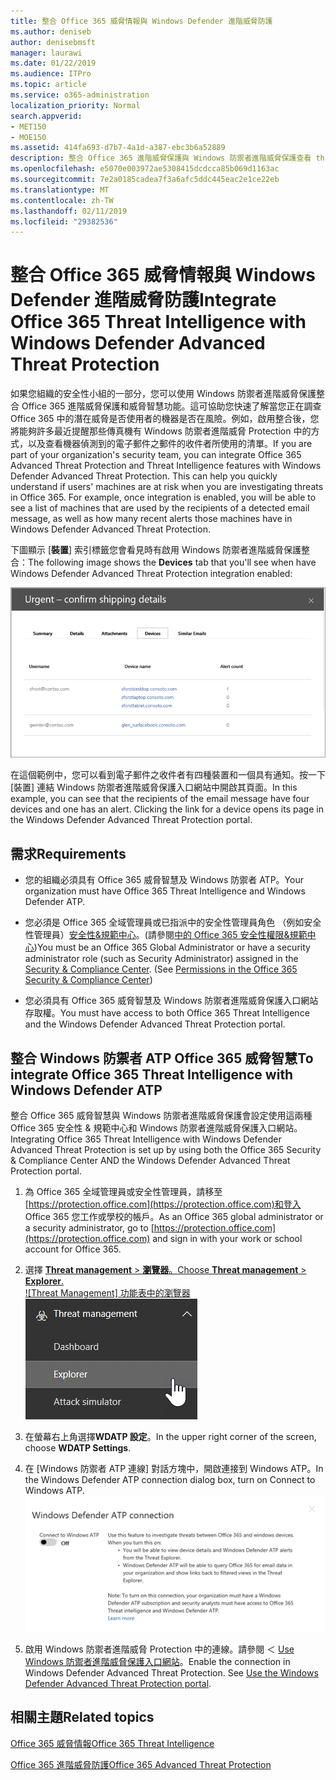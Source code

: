 ```yaml
---
title: 整合 Office 365 威脅情報與 Windows Defender 進階威脅防護
ms.author: deniseb
author: denisebmsft
manager: laurawi
ms.date: 01/22/2019
ms.audience: ITPro
ms.topic: article
ms.service: o365-administration
localization_priority: Normal
search.appverid:
- MET150
- MOE150
ms.assetid: 414fa693-d7b7-4a1d-a387-ebc3b6a52889
description: 整合 Office 365 進階威脅保護與 Windows 防禦者進階威脅保護查看 threat management 的詳細的資訊。
ms.openlocfilehash: e5070e003972ae5308415dcdcca85b069d1163ac
ms.sourcegitcommit: 7e2a0185cadea7f3a6afc5ddc445eac2e1ce22eb
ms.translationtype: MT
ms.contentlocale: zh-TW
ms.lasthandoff: 02/11/2019
ms.locfileid: "29382536"
---
```

# <a name="integrate-office-365-threat-intelligence-with-windows-defender-advanced-threat-protection"></a><span data-ttu-id="f3a80-103">整合 Office 365 威脅情報與 Windows Defender 進階威脅防護</span><span class="sxs-lookup"><span data-stu-id="f3a80-103">Integrate Office 365 Threat Intelligence with Windows Defender Advanced Threat Protection</span></span>

<span data-ttu-id="f3a80-p101">如果您組織的安全性小組的一部分，您可以使用 Windows 防禦者進階威脅保護整合 Office 365 進階威脅保護和威脅智慧功能。這可協助您快速了解當您正在調查 Office 365 中的潛在威脅是否使用者的機器是否在風險。例如，啟用整合後，您將能夠許多最近提醒那些傳真機有 Windows 防禦者進階威脅 Protection 中的方式，以及查看機器偵測到的電子郵件之郵件的收件者所使用的清單。</span><span class="sxs-lookup"><span data-stu-id="f3a80-p101">If you are part of your organization's security team, you can integrate Office 365 Advanced Threat Protection and Threat Intelligence features with Windows Defender Advanced Threat Protection. This can help you quickly understand if users' machines are at risk when you are investigating threats in Office 365. For example, once integration is enabled, you will be able to see a list of machines that are used by the recipients of a detected email message, as well as how many recent alerts those machines have in Windows Defender Advanced Threat Protection.</span></span>
  
<span data-ttu-id="f3a80-107">下圖顯示 [**裝置**] 索引標籤您會看見時有啟用 Windows 防禦者進階威脅保護整合：</span><span class="sxs-lookup"><span data-stu-id="f3a80-107">The following image shows the **Devices** tab that you'll see when have Windows Defender Advanced Threat Protection integration enabled:</span></span> 
  
![啟用 Windows 防禦者 ATP 時，您可以看到機器提醒的清單。](media/fec928ea-8f0c-44d7-80b9-a2e0a8cd4e89.PNG)
  
<span data-ttu-id="f3a80-p102">在這個範例中，您可以看到電子郵件之收件者有四種裝置和一個具有通知。按一下 [裝置] 連結 Windows 防禦者進階威脅保護入口網站中開啟其頁面。</span><span class="sxs-lookup"><span data-stu-id="f3a80-p102">In this example, you can see that the recipients of the email message have four devices and one has an alert. Clicking the link for a device opens its page in the Windows Defender Advanced Threat Protection portal.</span></span>
  
## <a name="requirements"></a><span data-ttu-id="f3a80-111">需求</span><span class="sxs-lookup"><span data-stu-id="f3a80-111">Requirements</span></span>

- <span data-ttu-id="f3a80-112">您的組織必須具有 Office 365 威脅智慧及 Windows 防禦者 ATP。</span><span class="sxs-lookup"><span data-stu-id="f3a80-112">Your organization must have Office 365 Threat Intelligence and Windows Defender ATP.</span></span>
    
- <span data-ttu-id="f3a80-p103">您必須是 Office 365 全域管理員或已指派中的安全性管理員角色 （例如安全性管理員）[安全性&amp;規範中心](https://protection.office.com)。(請參閱[中的 Office 365 安全性權限&amp;規範中心](permissions-in-the-security-and-compliance-center.md))</span><span class="sxs-lookup"><span data-stu-id="f3a80-p103">You must be an Office 365 Global Administrator or have a security administrator role (such as Security Administrator) assigned in the [Security &amp; Compliance Center](https://protection.office.com). (See [Permissions in the Office 365 Security &amp; Compliance Center](permissions-in-the-security-and-compliance-center.md))</span></span>
    
- <span data-ttu-id="f3a80-115">您必須具有 Office 365 威脅智慧及 Windows 防禦者進階威脅保護入口網站存取權。</span><span class="sxs-lookup"><span data-stu-id="f3a80-115">You must have access to both Office 365 Threat Intelligence and the Windows Defender Advanced Threat Protection portal.</span></span>
    
## <a name="to-integrate-office-365-threat-intelligence-with-windows-defender-atp"></a><span data-ttu-id="f3a80-116">整合 Windows 防禦者 ATP Office 365 威脅智慧</span><span class="sxs-lookup"><span data-stu-id="f3a80-116">To integrate Office 365 Threat Intelligence with Windows Defender ATP</span></span>

<span data-ttu-id="f3a80-117">整合 Office 365 威脅智慧與 Windows 防禦者進階威脅保護會設定使用這兩種 Office 365 安全性 & 規範中心和 Windows 防禦者進階威脅保護入口網站。</span><span class="sxs-lookup"><span data-stu-id="f3a80-117">Integrating Office 365 Threat Intelligence with Windows Defender Advanced Threat Protection is set up by using both the Office 365 Security & Compliance Center AND the Windows Defender Advanced Threat Protection portal.</span></span>
  
1. <span data-ttu-id="f3a80-118">為 Office 365 全域管理員或安全性管理員，請移至[https://protection.office.com](https://protection.office.com)和登入 Office 365 您工作或學校的帳戶。</span><span class="sxs-lookup"><span data-stu-id="f3a80-118">As an Office 365 global administrator or a security administrator, go to [https://protection.office.com](https://protection.office.com) and sign in with your work or school account for Office 365.</span></span> 
    
2. <span data-ttu-id="f3a80-119">選擇 [ **Threat management** \> **瀏覽器**。</span><span class="sxs-lookup"><span data-stu-id="f3a80-119">Choose **Threat management** \> **Explorer**.</span></span><br><span data-ttu-id="f3a80-120">![Threat Management] 功能表中的瀏覽器](media/ThreatMgmt-Explorer-nav.png)</span><span class="sxs-lookup"><span data-stu-id="f3a80-120">![Explorer in Threat Management menu](media/ThreatMgmt-Explorer-nav.png)</span></span><br>
    
3. <span data-ttu-id="f3a80-121">在螢幕右上角選擇**WDATP 設定**。</span><span class="sxs-lookup"><span data-stu-id="f3a80-121">In the upper right corner of the screen, choose **WDATP Settings**.</span></span>
    
4. <span data-ttu-id="f3a80-122">在 [Windows 防禦者 ATP 連線] 對話方塊中，開啟連接到 Windows ATP。</span><span class="sxs-lookup"><span data-stu-id="f3a80-122">In the Windows Defender ATP connection dialog box, turn on Connect to Windows ATP.</span></span><br>![Windows 防禦者 ATP 連線](media/Explorer-WDATPConnection-dialog.png)<br>
    
5. <span data-ttu-id="f3a80-p104">啟用 Windows 防禦者進階威脅 Protection 中的連線。請參閱 ＜ [Use Windows 防禦者進階威脅保護入口網站](https://go.microsoft.com/fwlink/?linkid=859690)。</span><span class="sxs-lookup"><span data-stu-id="f3a80-p104">Enable the connection in Windows Defender Advanced Threat Protection. See [Use the Windows Defender Advanced Threat Protection portal](https://go.microsoft.com/fwlink/?linkid=859690).</span></span>

  
## <a name="related-topics"></a><span data-ttu-id="f3a80-126">相關主題</span><span class="sxs-lookup"><span data-stu-id="f3a80-126">Related topics</span></span>

[<span data-ttu-id="f3a80-127">Office 365 威脅情報</span><span class="sxs-lookup"><span data-stu-id="f3a80-127">Office 365 Threat Intelligence</span></span>](office-365-ti.md)
  
[<span data-ttu-id="f3a80-128">Office 365 進階威脅防護</span><span class="sxs-lookup"><span data-stu-id="f3a80-128">Office 365 Advanced Threat Protection</span></span>](office-365-atp.md)
  

